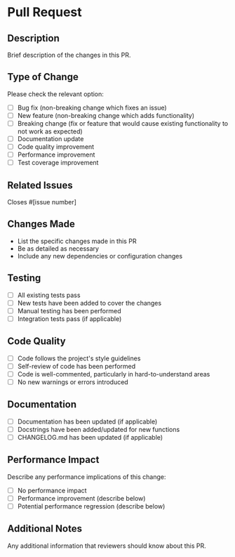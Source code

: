 # Pull Request

## Description
Brief description of the changes in this PR.

## Type of Change
Please check the relevant option:
- [ ] Bug fix (non-breaking change which fixes an issue)
- [ ] New feature (non-breaking change which adds functionality)
- [ ] Breaking change (fix or feature that would cause existing functionality to not work as expected)
- [ ] Documentation update
- [ ] Code quality improvement
- [ ] Performance improvement
- [ ] Test coverage improvement

## Related Issues
Closes #[issue number]

## Changes Made
- List the specific changes made in this PR
- Be as detailed as necessary
- Include any new dependencies or configuration changes

## Testing
- [ ] All existing tests pass
- [ ] New tests have been added to cover the changes
- [ ] Manual testing has been performed
- [ ] Integration tests pass (if applicable)

## Code Quality
- [ ] Code follows the project's style guidelines
- [ ] Self-review of code has been performed
- [ ] Code is well-commented, particularly in hard-to-understand areas
- [ ] No new warnings or errors introduced

## Documentation
- [ ] Documentation has been updated (if applicable)
- [ ] Docstrings have been added/updated for new functions
- [ ] CHANGELOG.md has been updated (if applicable)

## Performance Impact
Describe any performance implications of this change:
- [ ] No performance impact
- [ ] Performance improvement (describe below)
- [ ] Potential performance regression (describe below)

## Additional Notes
Any additional information that reviewers should know about this PR.